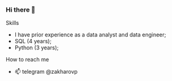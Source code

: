 ### Hi there 👋


Skills
- I have prior experience as a data analyst and data engineer;
- SQL (4 years);
- Python (3 years);

How to reach me
- 📫 telegram @zakharovp
